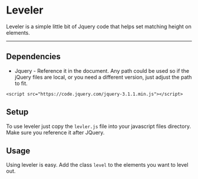 # Leveler

Leveler is a simple little bit of Jquery code that helps set matching height on elements.

---

## Dependencies

* Jquery - Reference it in the document.  Any path could be used so if the jQuery files are local, or you need a different version, just adjust the path to fit.
````shell
<script src="https://code.jquery.com/jquery-3.1.1.min.js"></script>
````

## Setup

To use leveler just copy the `levler.js` file into your javascript files directory.  Make sure you reference it after JQuery.

## Usage

Using leveler is easy.  Add the class `level` to the elements you want to level out.
